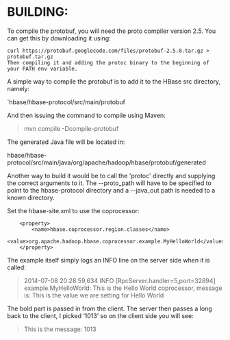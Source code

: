 # BUILDING:

To compile the protobuf, you will need the proto compiler version 2.5.  You can get this by downloading it using:
```
curl https://protobuf.googlecode.com/files/protobuf-2.5.0.tar.gz > protobuf.tar.gz
Then compiling it and adding the protoc binary to the beginning of your PATH env variable.
```

A simple way to compile the protobuf is to add it to the HBase src directory, namely:

`hbase/hbase-protocol/src/main/protobuf

And then issuing the command to compile using Maven:
>mvn compile -Dcompile-protobuf

The generated Java file will be located in:

hbase/hbase-protocol/src/main/java/org/apache/hadoop/hbase/protobuf/generated

Another way to build it would be to call the 'protoc' directly and supplying the correct arguments to it.
The --proto_path will have to be specified to point to the hbase-protocol directory and a --java_out path
is needed to a known directory.

Set the hbase-site.xml to use the coprocessor:
```
    <property>
        <name>hbase.coprocessor.region.classes</name>
        <value>org.apache.hadoop.hbase.coprocessor.example.MyHelloWorld</value>
    </property>
```

The example itself simply logs an INFO line on the server side when it is called:
> 2014-07-08 20:28:59,634 INFO  [RpcServer.handler=5,port=32894] example.MyHelloWorld: This is the Hello World coprocessor, message is: This is the value we are setting for Hello World

The bold part is passed in from the client.  The server then passes a long back to the client, I picked ‘1013’ so on the client side you will see:
> This is the message: 1013
